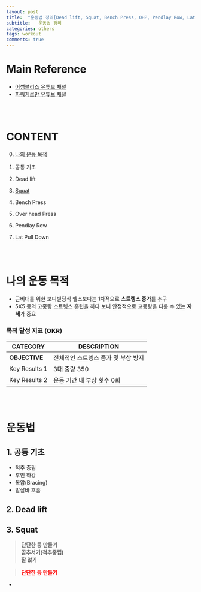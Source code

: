 ```yaml
---
layout: post
title:  "운동법 정리[Dead lift, Squat, Bench Press, OHP, Pendlay Row, Lat Pull Down]"
subtitle:   운동법 정리
categories: others
tags: workout
comments: true
---
```



# Main Reference

- [어썸블리스 유튜브 채널](https://www.youtube.com/channel/UC80zFRpqbg1rmuQUbO6HABQ)
- [파워게르만 유튜브 채널](https://www.youtube.com/user/haegeonkang)

<br><br>

# CONTENT

0. [나의 운동 목적](#나의-운동-목적)

1. 공통 기초

2. Dead lift

3. [Squat](#2.-Squat)

4. Bench Press

5. Over head Press 

6. Pendlay Row

7. Lat Pull Down

<br><br>

# 나의 운동 목적

- 근비대를 위한 보디빌딩식 헬스보다는 1차적으로 **스트렝스 증가**를 추구
- 5X5 등의 고중량 스트렝스 훈련을 하다 보니 안정적으로 고중량을 다룰 수 있는 **자세**가 중요

### 목적 달성 지표 (OKR)
|CATEGORY|DESCRIPTION|
|---|---|
|**OBJECTIVE**|전체적인 스트렝스 증가 및 부상 방지|
|Key Results 1| 3대 중량 350 |
|Key Results 2| 운동 기간 내 부상 횟수 0회| 


<br><br>

# 운동법

## 1. 공통 기초
- 척추 중립
- 후인 하강
- 복압(Bracing)
- 발살바 호흡

## 2. Dead lift

## 3. Squat
>  **단단한 등 만들기** <br> **곧추서기(척추중립)** <br> **잘 앉기**


>  **<span style="color:red">단단한 등 만들기</span>**

- 